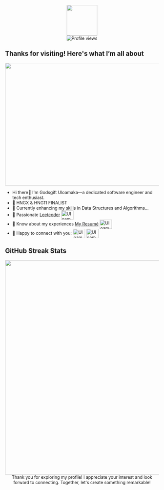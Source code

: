 <div id="header" align="center">
<img src="https://media.giphy.com/media/LqMn3zJKoi93O/giphy.gif?cid=ecf05e47xys3wai3d5ndee8whz494rk2mq9pgm6o0g7xay02&ep=v1_gifs_search&rid=giphy.gif&ct=g" width="100"/>
</div>
<div align="center">
<img src="https://komarev.com/ghpvc/?username=uloamaka&style=flat-square&color=blue" alt="Profile views"/>
</div>



 ## Thanks for visiting! Here's what I’m all about


<div align="center">
    <img src="https://images.unsplash.com/photo-1498050108023-c5249f4df085?q=80&w=2072&auto=format&fit=crop&ixlib=rb-4.0.3&ixid=M3wxMjA3fDB8MHxwaG90by1wYWdlfHx8fGVufDB8fHx8fA%3D%3D" width="800" height="400" />
</div>


-  Hi there🤘 I'm Godsgift Uloamaka—a dedicated software engineer and tech enthusiast.
- 🌱 HNGX & HNG11 FINALIST
- 🌱 Currently enhancing my skills in Data Structures and Algorithms...
- 🌱 Passionate [Leetcoder](https://leetcode.com/u/uloamaka/) <a href="https://leetcode.com/u/uloamaka/" target="blank"><img align="center" src="https://raw.githubusercontent.com/rahuldkjain/github-profile-readme-generator/master/src/images/icons/Social/leet-code.svg" alt="Uloamaka" height="30" width="40" /></a>
- 📄 Know about my experiences [My Resumé](https://docs.google.com/document/d/1ZRmCuh2h2Q2OBHJapX9ef_QKb5fDoZyc4p9-IMSA2GU/edit?usp=sharing) <a href="https://docs.google.com/document/d/1ZRmCuh2h2Q2OBHJapX9ef_QKb5fDoZyc4p9-IMSA2GU/edit?usp=sharing" target="blank"><img align="center" src="https://raw.githubusercontent.com/rahuldkjain/github-profile-readme-generator/master/src/images/icons/Social/google.svg" alt="Uloamaka" height="30" width="40" /></a>
- 🤝 Happy to connect with you:
<a href="https://x.com/ebitegift235" target="blank"><img align="center" src="https://raw.githubusercontent.com/rahuldkjain/github-profile-readme-generator/master/src/images/icons/Social/twitter.svg" alt="Uloamaka" height="30" width="40" /></a>
<a href="www.linkedin.com/in/godsgift235" target="blank"><img align="center" src="https://raw.githubusercontent.com/rahuldkjain/github-profile-readme-generator/master/src/images/icons/Social/linked-in-alt.svg" alt="Uloamaka" height="30" width="40" /></a>


## GitHub Streak Stats
<div align="center">
<img src="https://github-readme-streak-stats.herokuapp.com/?user=uloamaka&theme=black-ice&hide_border=true&stroke=0000&background=060A0CD0" width="700"/>
</div>
<div align="center">
Thank you for exploring my profile! I appreciate your interest and look forward to connecting. Together, let's create something remarkable!
</div>
<!---
uloamaka/uloamaka is a ✨ special ✨ repository because its `README.md` (this file) appears on your GitHub profile.
You can click the Preview link to take a look at your changes.
--->
